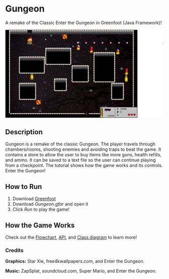 # Gungeon
A remake of the Classic Enter the Gungeon in Greenfoot (Java Framework)! 

![Gungeon Screen](Gungeon/images/Pic.png "Gungeon Screen")

## Description
Gungeon is a remake of the classic Gungeon. The player travels through chambers/rooms, shooting enemies and avoiding traps to beat the game. It contains a store to allow the user to buy items like more guns, health refills, and ammo. It can be saved to a text file so the user can continue playing from a checkpoint. The tutorial shows how the game works and its controls. Enter the Gungeon!


## How to Run
1. Download [Greenfoot](https://www.greenfoot.org/download)
2. Download *Gungeon.gfar* and open it
3. Click *Run* to play the game! 

## How the Game Works
Check out the [Flowchart](Guides/Flowchart.pdf), [API](Guides/API.pdf), and [Class diagram](Guides/ClassDiagram.pdf) to learn more!


### Credits
**Graphics:** Star Xie, free4kwallpapers.com, and Enter the Gungeon.

**Music:** ZapSplat, soundcloud.com, Super Mario, and Enter the Gungeon.